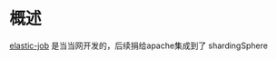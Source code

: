 # 概述

[elastic-job](https://shardingsphere.apache.org/elasticjob/index_zh.html) 是当当网开发的，后续捐给apache集成到了 shardingSphere 